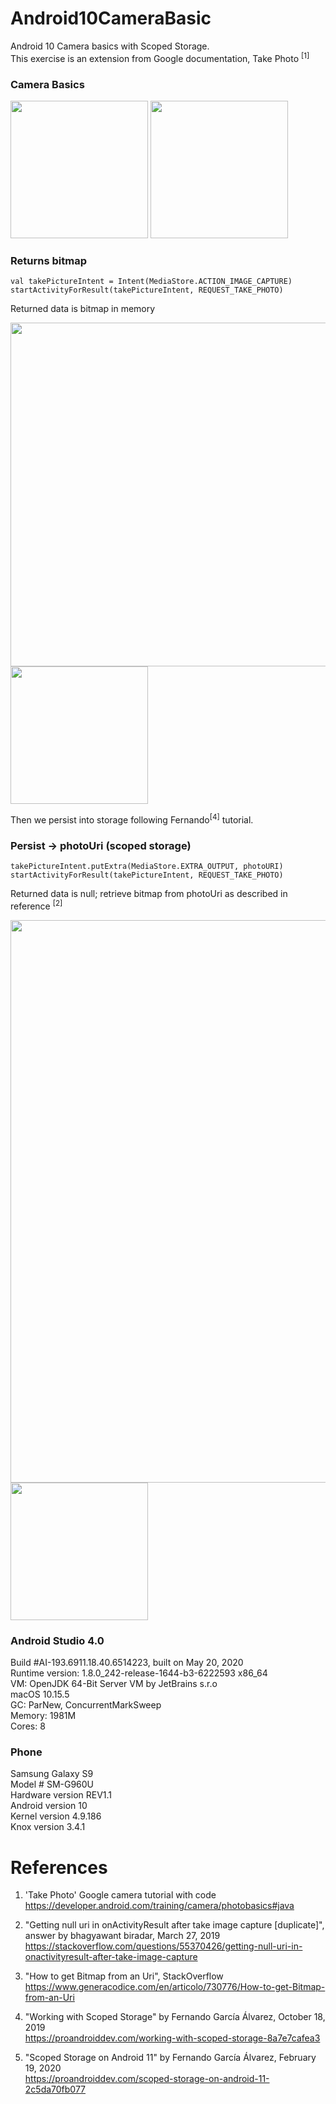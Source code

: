 # Android10CameraBasic
Android 10 Camera basics with Scoped Storage. \
This exercise is an extension from Google documentation, Take Photo <sup>[1]</sup>



### Camera Basics
<img width="220" src="https://user-images.githubusercontent.com/1282659/89721363-514ab000-d9a2-11ea-9427-12926681de30.jpg"> <img width="220" src="https://user-images.githubusercontent.com/1282659/89721366-53ad0a00-d9a2-11ea-93fc-297ed243bbf1.jpg">

### Returns bitmap
```
val takePictureIntent = Intent(MediaStore.ACTION_IMAGE_CAPTURE)
startActivityForResult(takePictureIntent, REQUEST_TAKE_PHOTO)
```
Returned data is bitmap in memory

<img width="550" src="https://user-images.githubusercontent.com/1282659/89722241-f23e6880-d9ac-11ea-9bbe-6fafeb15f3cb.png">

<img width="220" src="https://user-images.githubusercontent.com/1282659/89799169-b8777a00-daf2-11ea-894e-b187cbc27e14.jpg">

Then we persist into storage following Fernando<sup>[4]</sup> tutorial.

### Persist -> photoUri (scoped storage)
```
takePictureIntent.putExtra(MediaStore.EXTRA_OUTPUT, photoURI)
startActivityForResult(takePictureIntent, REQUEST_TAKE_PHOTO)
```
Returned data is null; retrieve bitmap from photoUri as described in reference <sup>[2]</sup>

<img width="900" src="https://user-images.githubusercontent.com/1282659/89722240-f10d3b80-d9ac-11ea-9434-6d80aeb0f702.png">

<img width="220" src="https://user-images.githubusercontent.com/1282659/89721368-5871be00-d9a2-11ea-8bdc-2867532fe841.jpg">

### Android Studio 4.0
Build #AI-193.6911.18.40.6514223, built on May 20, 2020 \
Runtime version: 1.8.0_242-release-1644-b3-6222593 x86_64 \
VM: OpenJDK 64-Bit Server VM by JetBrains s.r.o \
macOS 10.15.5 \
GC: ParNew, ConcurrentMarkSweep \
Memory: 1981M \
Cores: 8 

### Phone
Samsung Galaxy S9 \
Model # SM-G960U \
Hardware version REV1.1 \
Android version 10 \
Kernel version 4.9.186 \
Knox version 3.4.1 

# References

1. 'Take Photo' Google camera tutorial with code \
https://developer.android.com/training/camera/photobasics#java

2. "Getting null uri in onActivityResult after take image capture [duplicate]", answer by bhagyawant biradar, March 27, 2019 \
https://stackoverflow.com/questions/55370426/getting-null-uri-in-onactivityresult-after-take-image-capture

3. "How to get Bitmap from an Uri", StackOverflow \
https://www.generacodice.com/en/articolo/730776/How-to-get-Bitmap-from-an-Uri

4. "Working with Scoped Storage" by Fernando García Álvarez, October 18, 2019 \
https://proandroiddev.com/working-with-scoped-storage-8a7e7cafea3

5. "Scoped Storage on Android 11" by Fernando García Álvarez, February 19, 2020 \
https://proandroiddev.com/scoped-storage-on-android-11-2c5da70fb077
